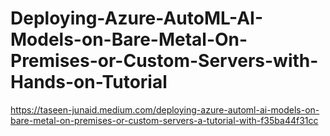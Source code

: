 # Deploying-Azure-AutoML-AI-Models-on-Bare-Metal-On-Premises-or-Custom-Servers-with-Hands-on-Tutorial

https://taseen-junaid.medium.com/deploying-azure-automl-ai-models-on-bare-metal-on-premises-or-custom-servers-a-tutorial-with-f35ba44f31cc 
